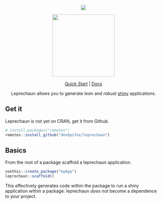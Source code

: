 <div align="center">

<!-- badges: start -->
![](https://img.shields.io/badge/license-Apache%202-blue)
<!-- badges: end -->

<img src="docs/_assets/leprechaun.png" height=200>

[Quick Start](https://leprechaun.opifex.org/#/guide/quick-start) | [Docs](https://leprechaun.opifex.org)

Leprechaun allows you to generate _lean_ and _robust_ 
[shiny](https://shiny.rstudio.com/) applications.

</div>

## Get it

Leprechaun is not yet on CRAN, get it from Github.

``` r
# install.packages("remotes")
remotes::install_github("devOpifex/leprechaun")
```

## Basics

From the root of a package scaffold a leprechaun application.

``` r
usethis::create_package("myApp")
leprechaun::scaffold()
```

This effectively generates code within the package to run a 
shiny application within a package: leprechaun _does not_ 
become a dependence to your project.
